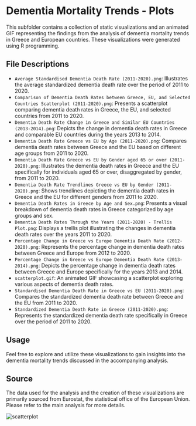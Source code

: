 # Dementia Mortality Trends - Plots

This subfolder contains a collection of static visualizations and an animated GIF representing the findings from the analysis of dementia mortality trends in Greece and European countries. These visualizations were generated using R programming.

## File Descriptions

- `Average Standardised Dementia Death Rate (2011-2020).png`: Illustrates the average standardized dementia death rate over the period of 2011 to 2020.
- `Comparison of Dementia Death Rates between Greece, EU, and Selected Countries Scatterplot (2011-2020).png`: Presents a scatterplot comparing dementia death rates in Greece, the EU, and selected countries from 2011 to 2020.
- `Dementia Death Rate Change in Greece and Similar EU Countries (2013-2014).png`: Depicts the change in dementia death rates in Greece and comparable EU countries during the years 2013 to 2014.
- `Dementia Death Rate Greece vs EU by Age (2011-2020).png`: Compares dementia death rates between Greece and the EU based on different age groups from 2011 to 2020.
- `Dementia Death Rate Greece vs EU by Gender aged 65 or over (2011-2020).png`: Illustrates the dementia death rates in Greece and the EU specifically for individuals aged 65 or over, disaggregated by gender, from 2011 to 2020.
- `Dementia Death Rate Trendlines Greece vs EU by Gender (2011-2020).png`: Shows trendlines depicting the dementia death rates in Greece and the EU for different genders from 2011 to 2020.
- `Dementia Death Rates in Greece by Age and Sex.png`: Presents a visual breakdown of dementia death rates in Greece categorized by age groups and sex.
- `Dementia Death Rates Through the Years (2011-2020) - Trellis Plot.png`: Displays a trellis plot illustrating the changes in dementia death rates over the years 2011 to 2020.
- `Percentage Change in Greece vs Europe Dementia Death Rate (2012-2020).png`: Represents the percentage change in dementia death rates between Greece and Europe from 2012 to 2020.
- `Percentage Change in Greece vs Europe Dementia Death Rate (2013-2014).png`: Depicts the percentage change in dementia death rates between Greece and Europe specifically for the years 2013 and 2014.
- `scatterplot.gif`: An animated GIF showcasing a scatterplot exploring various aspects of dementia death rates.
- `Standardised Dementia Death Rate in Greece vs EU (2011-2020).png`: Compares the standardized dementia death rate between Greece and the EU from 2011 to 2020.
- `Standardized Dementia Death Rate in Greece (2011-2020).png`: Represents the standardized dementia death rate specifically in Greece over the period of 2011 to 2020.

## Usage

Feel free to explore and utilize these visualizations to gain insights into the dementia mortality trends discussed in the accompanying analysis.

## Source

The data used for the analysis and the creation of these visualizations are primarily sourced from Eurostat, the statistical office of the European Union. Please refer to the main analysis for more details.

![scatterplot](https://github.com/dmatsanganis/Exploring_Dementia_Mortality_Trends_A_Visual_Comparative_Analysis_of_Greece_and_European_Countries/assets/34712449/a0849e01-281c-4fcf-8c10-9dd40b77831a)
